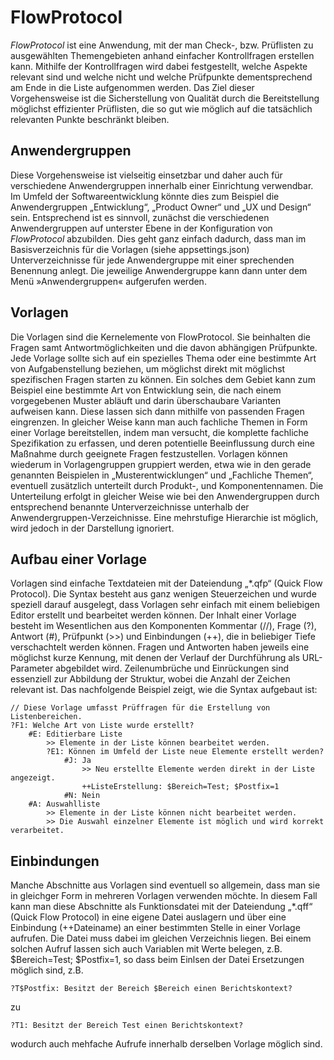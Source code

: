 # FlowProtocol

*FlowProtocol* ist eine Anwendung, mit der man Check-, bzw. Prüflisten zu ausgewählten Themengebieten anhand einfacher Kontrollfragen erstellen kann. Mithilfe der Kontrollfragen wird dabei festgestellt, welche Aspekte relevant sind und welche nicht und welche Prüfpunkte dementsprechend am Ende in die Liste aufgenommen werden. Das Ziel dieser Vorgehensweise ist die Sicherstellung von Qualität durch die Bereitstellung möglichst effizienter Prüflisten, die so gut wie möglich auf die tatsächlich relevanten Punkte beschränkt bleiben.

## Anwendergruppen
Diese Vorgehensweise ist vielseitig einsetzbar und daher auch für verschiedene Anwendergruppen innerhalb einer Einrichtung verwendbar. Im Umfeld der Softwareentwicklung könnte dies zum Beispiel die Anwendergruppen „Entwicklung“, „Product Owner“ und „UX und Design“ sein. Entsprechend ist es sinnvoll, zunächst die verschiedenen Anwendergruppen auf unterster Ebene in der Konfiguration von *FlowProtocol* abzubilden. Dies geht ganz einfach dadurch, dass man im Basisverzeichnis für die Vorlagen (siehe appsettings.json) Unterverzeichnisse für jede Anwendergruppe mit einer sprechenden Benennung anlegt. Die jeweilige Anwendergruppe kann dann unter dem Menü »Anwendergruppen« aufgerufen werden.

## Vorlagen
Die Vorlagen sind die Kernelemente von FlowProtocol. Sie beinhalten die Fragen samt Antwortmöglichkeiten und die davon abhängigen Prüfpunkte. Jede Vorlage sollte sich auf ein spezielles Thema oder eine bestimmte Art von Aufgabenstellung beziehen, um möglichst direkt mit möglichst spezifischen Fragen starten zu können. Ein solches dem Gebiet kann zum Beispiel eine bestimmte Art von Entwicklung sein, die nach einem vorgegebenen Muster abläuft und darin überschaubare Varianten aufweisen kann. Diese lassen sich dann mithilfe von passenden Fragen eingrenzen. In gleicher Weise kann man auch fachliche Themen in Form einer Vorlage bereitstellen, indem man versucht, die komplette fachliche Spezifikation zu erfassen, und deren potentielle Beeinflussung durch eine Maßnahme durch geeignete Fragen festzustellen. Vorlagen können wiederum in Vorlagengruppen gruppiert werden, etwa wie in den gerade genannten Beispielen in „Musterentwicklungen“ und „Fachliche Themen“, eventuell zusätzlich unterteilt durch Produkt-, und Komponentennamen. Die Unterteilung erfolgt in gleicher Weise wie bei den Anwendergruppen durch entsprechend benannte Unterverzeichnisse unterhalb der Anwendergruppen-Verzeichnisse. Eine mehrstufige Hierarchie ist möglich, wird jedoch in der Darstellung ignoriert.


## Aufbau einer Vorlage
Vorlagen sind einfache Textdateien mit der Dateiendung „*.qfp“ (Quick Flow Protocol). Die Syntax besteht aus ganz wenigen Steuerzeichen und wurde speziell darauf ausgelegt, dass Vorlagen sehr einfach mit einem beliebigen Editor erstellt und bearbeitet werden können. Der Inhalt einer Vorlage besteht im Wesentlichen aus den Komponenten Kommentar (//), Frage (?), Antwort (#), Prüfpunkt (>>) und Einbindungen (++), die in beliebiger Tiefe verschachtelt werden können. Fragen und Antworten haben jeweils eine möglichst kurze Kennung, mit denen der Verlauf der Durchführung als URL-Parameter abgebildet wird. Zeilenumbrüche und Einrückungen sind essenziell zur Abbildung der Struktur, wobei die Anzahl der Zeichen relevant ist. Das nachfolgende Beispiel zeigt, wie die Syntax aufgebaut ist:
```
// Diese Vorlage umfasst Prüffragen für die Erstellung von Listenbereichen.
?F1: Welche Art von Liste wurde erstellt?
    #E: Editierbare Liste
        >> Elemente in der Liste können bearbeitet werden.
        ?E1: Können im Umfeld der Liste neue Elemente erstellt werden?
            #J: Ja
                >> Neu erstellte Elemente werden direkt in der Liste angezeigt.
                ++ListeErstellung: $Bereich=Test; $Postfix=1
            #N: Nein
    #A: Auswahlliste
        >> Elemente in der Liste können nicht bearbeitet werden.
        >> Die Auswahl einzelner Elemente ist möglich und wird korrekt verarbeitet. 
```

## Einbindungen
Manche Abschnitte aus Vorlagen sind eventuell so allgemein, dass man sie in gleichger Form in mehreren Vorlagen verwenden möchte. In diesem Fall kann man diese Abschnitte als Funktionsdatei mit der Dateiendung „*.qff“ (Quick Flow Protocol) in eine eigene Datei auslagern und über eine Einbindung (++Dateiname) an einer bestimmten Stelle in einer Vorlage aufrufen. Die Datei muss dabei im gleichen Verzeichnis liegen. Bei einem solchen Aufruf lassen sich auch Variablen mit Werte belegen, z.B. $Bereich=Test; $Postfix=1, so dass beim Einlsen der Datei Ersetzungen möglich sind, z.B.
```
?T$Postfix: Besitzt der Bereich $Bereich einen Berichtskontext?
```
zu
```
?T1: Besitzt der Bereich Test einen Berichtskontext?
```
wodurch auch mehfache Aufrufe innerhalb derselben Vorlage möglich sind.